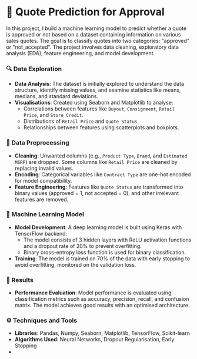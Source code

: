 # 📝 Quote Prediction for Approval

In this project, I build a machine learning model to predict whether a quote is approved or not based on a dataset containing information on various sales quotes. The goal is to classify quotes into two categories: "approved" or "not_accepted". The project involves data cleaning, exploratory data analysis (EDA), feature engineering, and model development.

### 🔍 Data Exploration
- **Data Analysis**: The dataset is initially explored to understand the data structure, identify missing values, and examine statistics like means, medians, and standard deviations.
- **Visualisations**: Created using Seaborn and Matplotlib to analyse:
  - Correlations between features like `Buyout`, `Consignment`, `Retail Price`, and `Store Credit`.
  - Distributions of `Retail Price` and `Quote Status`.
  - Relationships between features using scatterplots and boxplots.

### 🧹 Data Preprocessing
- **Cleaning**: Unwanted columns (e.g., `Product Type`, `Brand`, and `Estimated MSRP`) are dropped. Some columns like `Retail Price` are cleaned by replacing invalid values.
- **Encoding**: Categorical variables like `Contract Type` are one-hot encoded for model compatibility.
- **Feature Engineering**: Features like `Quote Status` are transformed into binary values (approved = 1, not accepted = 0), and other irrelevant features are removed.

### 🤖 Machine Learning Model
- **Model Development**: A deep learning model is built using Keras with TensorFlow backend:
  - The model consists of 3 hidden layers with ReLU activation functions and a dropout rate of 20% to prevent overfitting.
  - Binary cross-entropy loss function is used for binary classification.
- **Training**: The model is trained on 70% of the data with early stopping to avoid overfitting, monitored on the validation loss.

### 📝 Results
- **Performance Evaluation**: Model performance is evaluated using classification metrics such as accuracy, precision, recall, and confusion matrix. The model achieves good results with an optimised architecture.

### ⚙️ Techniques and Tools
- **Libraries**: Pandas, Numpy, Seaborn, Matplotlib, TensorFlow, Scikit-learn
- **Algorithms Used**: Neural Networks, Dropout Regularisation, Early Stopping
- 
